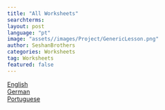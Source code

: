 ```yaml
---
title: "All Worksheets"
searchterms: 
layout: post
language: "pt"
image: "assets//images/Project/GenericLesson.png"
author: SeshanBrothers
categories: Worksheets
tag: Worksheets
featured: false
---
```


<a href="/translations/en-us/Worksheets/AllWorksheets.pdf">English</a>
<br>
<a href="/translations/de/Worksheets/AllWorksheets.pdf">German</a>
<br>
<a href="/translations/pt-br/Worksheets/AllWorksheets.pdf">Portuguese</a>
